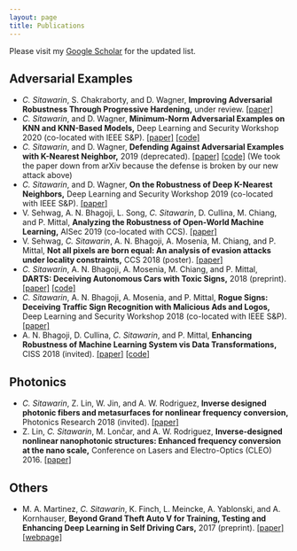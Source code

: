 ```yaml
---
layout: page
title: Publications
---
```


Please visit my [Google Scholar](https://scholar.google.com/citations?hl=en&authuser=1&user=AxUAEQ4AAAAJ) for the updated list.

## Adversarial Examples
- _C. Sitawarin_, S. Chakraborty, and D. Wagner, **Improving Adversarial Robustness Through Progressive Hardening,** under review. [[paper]](https://arxiv.org/abs/2003.09347)
- _C. Sitawarin_, and D. Wagner, **Minimum-Norm Adversarial Examples on KNN and KNN-Based Models,** Deep Learning and Security Workshop 2020 (co-located with IEEE S&P). [[paper]](https://arxiv.org/abs/2003.06559) [[code]](https://github.com/chawins/knn-defense)
- _C. Sitawarin_, and D. Wagner, **Defending Against Adversarial Examples with K-Nearest Neighbor,** 2019 (deprecated). [[paper]](https://arxiv.org/abs/1906.09525) [[code]](https://github.com/chawins/knn-defense) (We took the paper down from arXiv because the defense is broken by our new attack above)
- _C. Sitawarin_, and D. Wagner, **On the Robustness of Deep K-Nearest Neighbors,** Deep Learning and Security Workshop 2019 (co-located with IEEE S&P). [[paper]](https://arxiv.org/abs/1903.08333)
- V. Sehwag, A. N. Bhagoji, L. Song, _C. Sitawarin_, D. Cullina, M. Chiang, and P. Mittal, **Analyzing the Robustness of Open-World Machine Learning,** AISec 2019 (co-located with CCS). [[paper]](https://www.princeton.edu/~pmittal/publications/ood-attacks-aisec19.pdf)
- V. Sehwag, _C. Sitawarin_, A. N. Bhagoji, A. Mosenia, M. Chiang, and P. Mittal, **Not all pixels are born equal: An analysis of evasion attacks under locality constraints,** CCS 2018 (poster). [[paper]](https://dl.acm.org/citation.cfm?id=3278515)
- _C. Sitawarin_, A. N. Bhagoji, A. Mosenia, M. Chiang, and P. Mittal, **DARTS: Deceiving Autonomous Cars with Toxic Signs,** 2018 (preprint). [[paper]](https://arxiv.org/abs/1802.06430) [[code]](https://github.com/inspire-group/advml-traffic-sign)
- _C. Sitawarin_, A. N. Bhagoji, A. Mosenia, and P. Mittal, **Rogue Signs: Deceiving Traffic Sign Recognition with Malicious Ads and Logos,** Deep Learning and Security Workshop 2018 (co-located with IEEE S&P). [[paper]](https://arxiv.org/abs/1801.02780)
- A. N. Bhagoji, D. Cullina, _C. Sitawarin_, and P. Mittal, **Enhancing Robustness of Machine Learning System vis Data Transformations,** CISS 2018 (invited). [[paper]](https://arxiv.org/abs/1704.02654) [[code]](https://github.com/inspire-group/ml_defense)

## Photonics
- _C. Sitawarin_, Z. Lin, W. Jin, and A. W. Rodriguez, **Inverse designed photonic fibers and metasurfaces for nonlinear frequency conversion,** Photonics Research 2018 (invited). [[paper]](https://www.osapublishing.org/prj/abstract.cfm?uri=prj-6-5-B82)
- Z. Lin, _C. Sitawarin_, M. Lončar, and A. W. Rodriguez, **Inverse-designed nonlinear nanophotonic structures: Enhanced frequency conversion at the nano scale,** Conference on Lasers and Electro-Optics (CLEO) 2016. [[paper]](http://ieeexplore.ieee.org/document/7788596/)

## Others
- M. A. Martinez, _C. Sitawarin_, K. Finch, L. Meincke, A. Yablonski, and A. Kornhauser, **Beyond Grand Theft Auto V for Training, Testing and Enhancing Deep Learning in Self Driving Cars,** 2017 (preprint). [[paper]](https://arxiv.org/abs/1712.01397) [[webpage]](https://princetonautonomous.github.io/)
